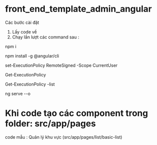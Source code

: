 # front_end_template_admin_angular
Các bước cài đặt
1. Lấy code về
2. Chạy lần  lượt các command sau : 

  npm i

  npm install -g @angular/cli

  set-ExecutionPolicy RemoteSigned -Scope CurrentUser

  Get-ExecutionPolicy

  Get-ExecutionPolicy -list

  ng serve --o
# Khi code tạo các component trong folder: src/app/pages
code mẫu : Quản lý khu vực (src/app/pages/list/basic-list)

